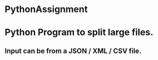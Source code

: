 # PythonAssignment
# Python Program to split large files.
## Input can be from a JSON / XML / CSV file.

